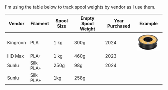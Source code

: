 I'm using the table below to track spool weights by vendor as I use them.

| Vendor | Filament | Spool Size | Empty Spool Weight | Year Purchased | Example |
|---|---|---|---|---|---|
| Kingroon | PLA | 1 kg | 300g | 2024 | ![kingroon-pla-1kg](/img/kingroon-1kg.png) |
| IIID Max | PLA+ | 1 kg | 460g | 2023 |  |
| Sunlu | Silk PLA+ | 250g | 98g | 2024 |  |
| Sunlu | Silk PLA+ | 1kg | 258g |  |